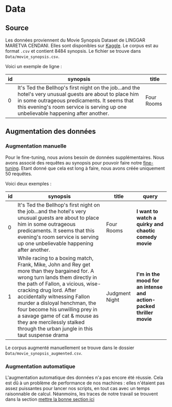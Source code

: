 # Data

## Source

Les données proviennent du Movie Synopsis Dataset de LINGGAR MARETVA CENDANI. Elles sont disponibles sur [Kaggle](https://www.kaggle.com/datasets/linggarmaretva/movie-synopsis-dataset). Le corpus est au format `.csv` et contient 8484 synopsis. Le fichier se trouve dans `Data/movie_synopsis.csv`. 

Voici un exemple de ligne : 

| id | synopsis | title      |
|----|-----------------------------------------------------------------------------------------------------------------------------------------------------------------------------------------------------------------------------------------------|------------|
| 0  | It's Ted the Bellhop's first night on the job...and the hotel's very unusual guests are about to place him in some outrageous predicaments. It seems that this evening's room service is serving up one unbelievable happening after another. | Four Rooms |

## Augmentation des données 

### Augmentation manuelle

Pour le fine-tuning, nous avions besoin de données supplémentaires. Nous avons associé des requêtes au synopsis pour pouvoir faire notre [fine-tuning](02_systeme.md#fine-tuning). Etant donné que cela est long à faire, nous avons créée uniquement 50 requêtes. 

Voici deux exemples : 

| id | synopsis | title          | **query**                                                          |
|----|------------------------------------------------------------------------------------------------------------------------------------------------------------------------------------------------------------------------------------------------------------------------------------------------------------------------------------------------------------------------------------------------------------------|----------------|-----------------------------------------------------------------|
| 0  | It's Ted the Bellhop's first night on the job...and the hotel's very unusual guests are about to place him in some outrageous predicaments. It seems that this evening's room service is serving up one unbelievable happening after another.                                                                                                                                                                    | Four Rooms     | **I want to watch a quirky and chaotic comedy movie**              |
| 1  | While racing to a boxing match, Frank, Mike, John and Rey get more than they bargained for. A wrong turn lands them directly in the path of Fallon, a vicious, wise-cracking drug lord. After accidentally witnessing Fallon murder a disloyal henchman, the four become his unwilling prey in a savage game of cat & mouse as they are mercilessly stalked through the urban jungle in this taut suspense drama | Judgment Night | **I'm in the mood for an intense and action-packed thriller movie** |

Le corpus augmenté manuellement se trouve dans le dossier `Data/movie_synopsis_augmented.csv`.

### Augmentation automatique

L'augmentation automatique des données n'a pas encore été réussie. Cela est dû à un problème de performance de nos machines : elles n'étaient pas assez puissantes pour lancer nos scripts, en tout cas avec un temps raisonnable de calcul. Néanmoins, les traces de notre travail se trouvent dans la section [mettre la bonne section ici](05_methodologie.md#pour-les-données-et-leur-augmentation)


